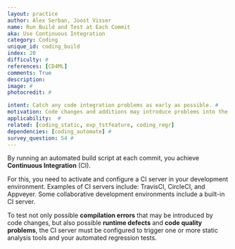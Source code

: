 ```yaml
---
layout: practice
author: Alex Serban, Joost Visser
name: Run Build and Test at Each Commit
aka: Use Continuous Integration
category: Coding
unique_id: coding_build
index: 20
difficulty: #
references: [CD4ML]
comments: True
description:
image: #
photocredit: #

intent: Catch any code integration problems as early as possible. #
motivation: Code changes and additions may introduce problems into the software system as a whole. This can be detected by running an automated build script each time that code is committed to the versioning repository.
applicability:  #
related: [coding_static, exp_tstfeature, coding_regr]
dependencies: [coding_automate] #
survey_question: 54 #
---
```


By running an automated build script at each commit, you achieve **Continuous Integration** (CI).

For this, you need to activate and configure a CI server in your development environment. Examples of CI servers include: TravisCI, CircleCI, and Appveyer. Some collaborative development environments include a built-in CI server.

To test not only possible **compilation errors** that may be introduced by code changes, but also possible **runtime defects** and **code quality problems**, the CI server must be configured to trigger one or more static analysis tools and your automated regression tests.

